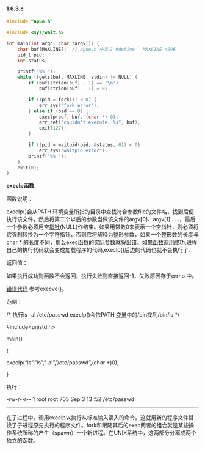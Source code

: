 #### 1.6.3.c

```c
#include "apue.h"

#include <sys/wait.h>

int main(int argc, char *argv[]) {
    char buf[MAXLINE];  // apue.h 中定义 #define	MAXLINE	4096
    pid_t pid;
    int status;

    printf("%% ");
    while (fgets(buf, MAXLINE, stdin) != NULL) {
        if (buf[strlen(buf) - 1] == '\n')
            buf[strlen(buf) - 1] = 0;

        if ((pid = fork()) < 0) {
            err_sys("fork error");
        } else if (pid == 0) {
            execlp(buf, buf, (char *) 0);
            err_ret("couldn't execute: %s", buf);
            exit(127);
        }

        if ((pid = waitpid(pid, &status, 0)) < 0)
            err_sys("waitpid error");
        printf("%% ");
    }
    exit(0);
}
```

**execlp函数**

函数说明：

execlp()会从PATH 环境变量所指的目录中查找符合参数file的文件名，找到后便执行该文件，然后将第二个以后的参数当做该文件的argv[0]、argv[1]……，最后一个参数必须用空[指针](https://baike.baidu.com/item/指针)(NULL)作结束。如果用常数0来表示一个空指针，则必须将它强制转换为一个字符指针，否则它将解释为整形参数，如果一个整形数的长度与char * 的长度不同，那么exec函数的[实际参数](https://baike.baidu.com/item/实际参数)就将出错。如果[函数调用](https://baike.baidu.com/item/函数调用)成功,进程自己的执行代码就会变成加载程序的代码,execlp()后边的代码也就不会执行了.

返回值：

如果执行成功则函数不会返回，执行失败则直接返回-1，失败原因存于errno 中。

[错误代码](https://baike.baidu.com/item/错误代码) 参考execve()。

范例：

/* 执行ls -al /etc/passwd execlp()会依PATH [变量](https://baike.baidu.com/item/变量)中的/bin找到/bin/ls */

\#include<unistd.h>

main()

{

execlp(“ls”,”ls”,”-al”,”/etc/passwd”,(char *)0);

}

执行：

-rw-r--r-- 1 root root 705 Sep 3 13 :52 /etc/passwd

----------------------------------------------------------------------------------------------------------------------------------------------

在子进程中，调用execlp以执行从标准输入读入的命令。这就用新的程序文件替换了子进程原先执行的程序文件。fork和跟随其后的exec两者的组合就是某些操作系统所称的产生（spawn）一个新进程。在UNIX系统中，这两部分分离成两个独立的函数。